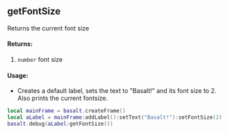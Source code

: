 ## getFontSize
Returns the current font size

#### Returns:
1. `number` font size

#### Usage:
* Creates a default label, sets the text to "Basalt!" and its font size to 2. Also prints the current fontsize.
```lua
local mainFrame = basalt.createFrame()
local aLabel = mainFrame:addLabel():setText("Basalt!"):setFontSize(2)
basalt.debug(aLabel:getFontSize())
```